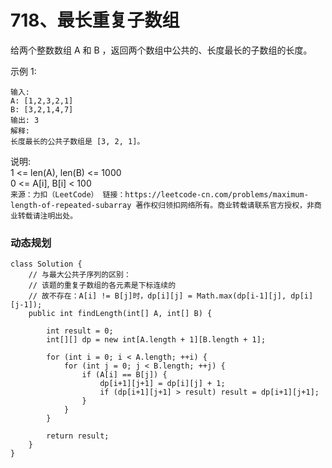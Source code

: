 718、最长重复子数组
===
给两个整数数组 A 和 B ，返回两个数组中公共的、长度最长的子数组的长度。<br>

示例 1:<br>
```
输入:
A: [1,2,3,2,1]
B: [3,2,1,4,7]
输出: 3
解释: 
长度最长的公共子数组是 [3, 2, 1]。
```
说明:<br>
1 <= len(A), len(B) <= 1000<br>
0 <= A[i], B[i] < 100<br>
``
来源：力扣（LeetCode）
链接：https://leetcode-cn.com/problems/maximum-length-of-repeated-subarray
著作权归领扣网络所有。商业转载请联系官方授权，非商业转载请注明出处。
``

### 动态规划
```
class Solution {
    // 与最大公共子序列的区别：
    // 该题的重复子数组的各元素是下标连续的
    // 故不存在：A[i] != B[j]时，dp[i][j] = Math.max(dp[i-1][j], dp[i][j-1]);
    public int findLength(int[] A, int[] B) {
        
        int result = 0;
        int[][] dp = new int[A.length + 1][B.length + 1];

        for (int i = 0; i < A.length; ++i) {
            for (int j = 0; j < B.length; ++j) {
                if (A[i] == B[j]) {
                    dp[i+1][j+1] = dp[i][j] + 1;
                    if (dp[i+1][j+1] > result) result = dp[i+1][j+1];
                }
            }
        }
        
        return result;
    }
}
```
